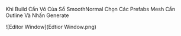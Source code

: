 Khi Build Cần Vô Của Sổ SmoothNormal Chọn Các Prefabs Mesh Cần Outline Và Nhấn Generate

![Editor Window](Edtior Window.png)
